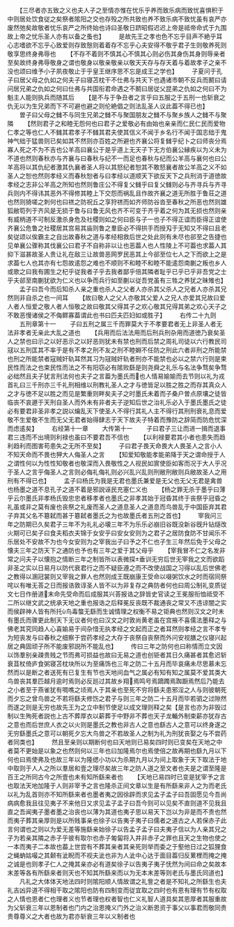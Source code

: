 <!-- { "loadSidebar": true } -->
　　【三尽者亦五致之义也夫人子之至情亦惟在忧乐乎养而致乐病而致忧喜惧积于中则居处饮食従之矣祭者隂阳之交也存殁之所共致也养不致乐病不致忧虽有哀严亦废然弛矣故敬者忧乐哀严之所终始也诗曰圣敬日跻昭假迟迟上帝是祗帝命式于九围故上帝之忧乐圣人亦有以备之蚤也】
　　是故先王之孝也色不忘乎目声不絶乎耳心志嗜欲不忘乎心致爱则存致慤则着着存不忘乎心夫安得不敬乎君子生则敬养死则敬享思终身弗辱也
　　【不存不着则不慎其心不慎其心则必伤其身伤其身则辱亲者至矣故终身弗辱敬身之谓也敬身以敬亲敬亲以敬天天存与存天着与着故孝子之亲不没也颂曰维予小子夙夜敬止于乎皇王继序思不忘是成王之学也】
　　子夏问于孔子曰居父母之仇如之何夫子曰寝苫枕干不仕弗与共天下也遇诸市朝不反兵而鬭曰请问居兄弟之仇如之何曰仕弗与共国衔君命遇之不鬭曰居従父昆弟之仇如之何曰不为魁主人能则执兵而随其后
　　【是不与于争丑者之言乎曰五服之于五刑一也斩衰之仇无以为生兄弟而下不可避也避之则伦絶倡之则法乱圣人议此葢不得已也】
　　曽子曰父母之雠不与同生兄弟之雠不与聚国朋友之雠不与聚乡族人之雠不与聚隣
　　【然则君子之和睦无怨何也曰君子之爱敬必有由始也亲亲而仁民仁民而爱物仁孝之等也仁人不雠其君孝子不雠其君夫使其信义不闻于乡名行不闻于国志绌于鬼神气绌于猛兽则已矣如其不然则亦百姓之所避也齐襄公将复雠乎纪卜之曰师丧分焉寡人死之不为不吉也公羊高曰襄公于是乎道上无天子下无方伯襄公縁疾以为义未为不道也然则春秋亦与齐襄与曰春秋与纪不一而足也春秋与纪而公羊高与襄何也曰公羊高将以其仇纪者激其仇襄者圣人将以其怒纪者恕其不敢怒襄者故公羊高之义不如圣人之恕也然则孝经义而春秋恕者与曰孝经以道顺天下欲反天下之兵刑消于道徳故孝经之志非公羊高之所知也然则鲁庄公不得复父雠乎曰复父雠则必与齐寻兵与齐寻兵则内不得讳其恶外不得修其睦上下交怨而祸乱且作故齐襄之道无所胜于鲁荘之道也然则猗嗟之刺何也曰禚之防祝丘之享狩禚而如齐师防谷沓至春秋之所恶也然则雄狐敝笱列于齐风是无损于鲁与曰鲁无风也齐不可变于齐乎着之何为其无损也然则亲有威柄道不可制反激杀身危及社稷则如之何曰臣与子一也子不得正谊而臣得正谊使齐襄公危鲁之社稷居其宫易其庙则鲁之羣臣必不得拱手而授刄于无知又不得曰且老矣従颂以俟霸主之自出故春秋之道与孝经相救后世之处此则有未尽也郤至之告捷也见单襄公骤称其伐襄公曰君子不自称非以让也恶葢人也人性陵上不可葢也求葢人其抑下滋甚故圣人贵让礼在敌三让故兽恶网罗民恶其上今郤至位七人之下而欲上之是求葢七人也其亦有七怨故逺怨之难也不顺则不和睦不和睦不能逺怨南蒯之叛也乡人或歌之曰我有圃生之杞乎従我者子乎去我者鄙乎倍其隣者耻乎已乎已乎非吾党之士乎夫郤至南蒯犹欲为仁义也以争而兵行如至蒯以従吾党虽有三牲之养犹之昧雉也】
　　孟子曰吾今而后知杀人亲之重也杀人之父者人亦杀其父杀人之兄者人亦杀其兄然则非自杀之也一间耳
　　【故曰敬人之父人亦敬其父爱人之兄人亦爱其兄故曰爱人者人恒爱之敬人者人恒敬之故曰敬其父得其子之欢心敬其兄得其弟之欢心天子之不敢恶慢诸侯之不侮鳏寡葢谓此也书曰匹夫匹妇如或胜子】
　　右传二十九则
　　五刑章第十一
　　子曰五刑之属三千而罪莫大于不孝要君者无上非圣人者无法非孝者无亲此大乱之道也
　　【兵用而后法法用而后刑兵刑杂用而道徳乃衰矣圣人之禁也曰示之以好恶示之以好恶则犹未有禁也刑而后禁之周礼司徒以六行教民司冦以五刑匡其不率于是有不孝之刑不友之刑不睦婣不任防之刑此六者非刑之所能禁也刑之所能禁者寇贼奸轨耳然其习为冦贼奸轨者刑亦不能禁也必以之禁六行则是束民性而法之也束民性而法之不有阳窃必有隂败繇是则尧舜之礼乐与名法争骛矣争骛必绌然且夫子犹言刑法何也夫子之言葢为墨氏而也人情易媮媮而去节则以礼为戎首礼曰三千刑亦三千礼刑相维以刑教礼圣人之才与徳皆足以胜之胜之而存其真众人之才与徳不足以胜之而见是繁重则畔矣夫子之时墨氏未着而子桑户曽点原壤之徒皆临丧不哀遯于天刑自圣人而外未有非者夫子逆知后世之治礼乐必入于墨氏墨氏之徒必有要君非圣非孝之説以爚乱天下使圣人不得行其礼人主不得行其刑刑衰礼息而爱敬不生爱敬不生而无父无君者始得肆志于天下故夫子特着而豫防之辞简而防危忧深而虑逺矣】
　　右经第十一章
　　大传第十一
　　子曰君子三让而进一揖而退事君三违而不出境则利禄也虽曰不要君吾不信也
　　【以利禄要君其小者也患失而趋利趋利而图害苟患失之无所不至矣】
　　子曰君子畏天命畏大人畏圣人之言小人不知天命而不畏也狎大人侮圣人之言
　　【知爱知敬能孝能弟降于天之谓命授于人之谓性何以为性性知敬者也敬深而入畏敬性之人视民如賔使臣如客而况于大人乎况于圣人之言乎侮圣人之言则必侮礼侮礼则必兴乱兴乱则刑敝刑敝则兵敝故圣人之用刑有不得已也】
　　孟子曰杨氏为我是无君也墨氏兼爱是无父也无父无君是禽兽也杨墨之道不息孔子之道不着是邪説诬民充塞仁义也
　　【杨之罪无杀于墨乎曰薄乎云尔墨氏非孝杨氏毁忠忠者移孝者也墨氏之非孝其始于冠昏其终于丧祭乎冠昏之礼虽或非之莫有废也丧祭之礼废而圣人之道息圣人之道息而鸟兽乱于中国臣弃其君子弃其父名不簒弑而甚于簒弑者墨氏之为也故墨氏者五刑之首也】
　　宰我问三年之防期已久矣君子三年不为礼礼必壊三年不为乐乐必崩旧谷既没新谷旣升钻燧改火期可已矣子曰食夫稻衣夫锦于女安乎曰安女安则为之君子之居防食防不甘闻乐不乐居处不安故不为也今女安则为之宰我出子曰予之不仁也子生三年然后免于父母之懐夫三年之防天下之通防也予也有三年之爱于其父母乎
　　【宰我冒不仁之名发非常之问夫子以懐抱之情断三年之制皆所以表微探垂训无穷后世无宰我之文而欲蹈非圣之实以日易月以防代衰君行之而不疑臣遵之而不改使战国之习得以乱后世佛老之教得以溷冠裳则又宰我之罪人也然则成王既崩康王受命以啜粥饮水之时而宿同祭咤以有唯无荅之日而报诰敦谆圣人皆不以为非复存之典防者何也曰周公制礼变质従文七日作册道末命先受命而后成服其兴荅报诰之辞皆史官读之王冕服衔恤祗受不二所以继文武之统承天地之重也报诰之后释冕反丧既不裁通丧之常又不违谅闇之实而侯辟神人皆有所托鸟毒螫无繇而生诚情理之权衡不易之钜典也然则汉文之时未有墨氏而骤更此制天下无议者何也曰汉文之时敦尚黄老虽在宫掖不喜儒法墨释之与佛老其究同趋人心喜媮易于间杂惜无执孝经之文起而正之者耳然则孝经之言不孝专为短丧发与曰春秋之细察于尝药孝经之大存于丧祭自丧祭而外问安视膳之仪寝兴起居之典固顽子所不能废邪説所不能乱也】
　　传曰三年之防何也曰称情而立文因以饰羣别亲疎贵贱之节而弗可损益也故曰无易之道也创钜者其日久痛甚者其愈迟斩衰苴杖倚庐食粥寝苫枕块所以为至痛饰也三年之防二十五月而毕哀痛未尽思慕未忘然而以是断之者送死有已复生有节也天地间血气之属必有知有知之属莫不爱其类大鸟兽丧其羣匹越月逾时焉则必反廵过其故乡翔焉鸣号焉蹢躅焉踟蹰焉然后乃能去之小者至于燕雀犹有啁噍之顷焉人于其亲也至死不穷将繇夫患邪淫之人与则彼朝死而夕忘之曾鸟兽之不若将繇夫修饬之君子与则三年之防二十五月而毕若驷之过隙然而遂之则是无穷也故先王为之立中制节使足以成文理则释之矣【是言也亦为非毁过制以生殉死者説也上古不葬厚衣以薪葬于中野非不葬也天子龙輴外制束薪亦犹存古之意也而后世庶人衣之以火则是墨氏之教也非古人之意也繇古人之意可以终身遂之无穷繇墨氏之意可以朝死夕忘大鸟兽之不若故圣人之制为礼为刑犹丧娶之与不尝药者同类也】
　　然且至亲则以期断何也曰天地则已易矣四时则已变矣在天地之中者莫不更始是以象之也然则何以三年也曰加隆焉尔也焉使倍之故再期也繇九月以下何也曰焉使弗及也故三年以为隆缌小功以为杀期九月以为间上取象于天下取法于地中取则于人人之所以羣居和壹之理尽矣故三年之防人道之至文者也夫是之谓至隆是百王之所同古今之所壹也未有知所繇来者也
　　【天地已易四时已变是犹宰予之言也取法天地加隆于人则非宰予之言也隆杀正间文章以生是有所繇来非人之为而老氏以礼为乱首则亦不知所繇来者也墨者夷之因徐辟而求见孟子孟子曰吾固愿见今吾尚病病愈我且往见夷子不来他日又求见孟子孟子曰吾今则可以见矣不直则道不见我且直之吾闻夷子墨者墨之治丧也以薄为其道也夷子思以易天下岂以为非是而不贵也然而夷子葬其亲厚则是以所贱事亲也徐子以告夷子夷子曰儒者之道古之人若保赤子此言何谓也之则以为爱无差等施繇亲始徐子以告孟子孟子曰夫夷子信以为人亲其兄之子为若亲其隣之赤子乎彼有取尔也赤子匍匐将入井非赤子之罪也且天之生物也使之一本而夷子二本故也葢上世尝有不葬其亲者其亲死则举而委之于壑他日过之狐狸食之蝇蚋姑嘬之其颡有泚睨而不视夫泚也非为人泚中心达于面目葢归反蔂梩而掩之掩之诚是也则孝子仁人之掩其亲亦必有道矣徐子以告夷子夷子怃然为间曰命之矣故本末差等各有所繇来者则天也不知其所繇来而以为无本末差等则老氏与墨氏同道也】
　　凡礼之大体体天地法四时则隂阳顺人情故谓之礼訾之者是不知礼之所繇生也夫礼吉凶异道不得相干取之隂阳也防有四制变而従宜取之四时也有恩有理有节有权取之人情也恩者仁也理者义也节者理也权者智也仁义礼智人道具矣其恩厚者其服重故为父斩衰三年以恩制者也门内之治恩掩义门外之治义断恩资于事父以事君而敬同贵贵尊尊义之大者也故为君亦斩衰三年以义制者也
